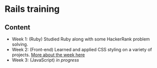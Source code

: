 # Rails training

## Content
- Week 1: (Ruby) Studied Ruby along with some HackerRank problem solving.
- Week 2: (Front-end) Learned and applied CSS styling on a variety of projects. [More about the week here](week2/README.md)
- Week 3: (JavaScript) *in progress*
